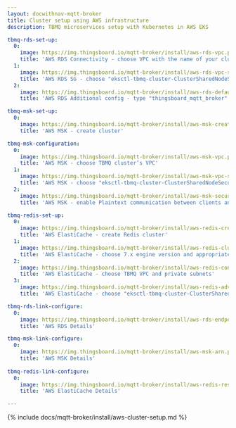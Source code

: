 ```yaml
---
layout: docwithnav-mqtt-broker
title: Cluster setup using AWS infrastructure
description: TBMQ microservices setup with Kubernetes in AWS EKS

tbmq-rds-set-up:
  0:
    image: https://img.thingsboard.io/mqtt-broker/install/aws-rds-vpc.png
    title: 'AWS RDS Connectivity - choose VPC with the name of your cluster'
  1:
    image: https://img.thingsboard.io/mqtt-broker/install/aws-rds-vpc-sg.png
    title: 'AWS RDS SG - choose "eksctl-tbmq-cluster-ClusterSharedNodeSecurityGroup-*" security group'
  2:
    image: https://img.thingsboard.io/mqtt-broker/install/aws-rds-default-database.png
    title: 'AWS RDS Additional config - type "thingsboard_mqtt_broker" for the initial database name'

tbmq-msk-set-up:
  0:
    image: https://img.thingsboard.io/mqtt-broker/install/aws-msk-creation.png
    title: 'AWS MSK - create cluster'

tbmq-msk-configuration:
  0:
    image: https://img.thingsboard.io/mqtt-broker/install/aws-msk-vpc.png
    title: 'AWS MSK - choose TBMQ cluster’s VPC'
  1:
    image: https://img.thingsboard.io/mqtt-broker/install/aws-msk-vpc-sg.png
    title: 'AWS MSK - choose "eksctl-tbmq-cluster-ClusterSharedNodeSecurityGroup-*" security group'
  2:
    image: https://img.thingsboard.io/mqtt-broker/install/aws-msk-security.png
    title: 'AWS MSK - enable Plaintext communication between clients and brokers'

tbmq-redis-set-up:
  0:
    image: https://img.thingsboard.io/mqtt-broker/install/aws-redis-create.png
    title: 'AWS ElastiCache - create Redis cluster'
  1:
    image: https://img.thingsboard.io/mqtt-broker/install/aws-redis-cluster-settings.png
    title: 'AWS ElastiCache - choose 7.x engine version and appropriate Node type'
  2:
    image: https://img.thingsboard.io/mqtt-broker/install/aws-redis-connectivity.png
    title: 'AWS ElastiCache - choose TBMQ VPC and private subnets'  
  3:
    image: https://img.thingsboard.io/mqtt-broker/install/aws-redis-advanced.png
    title: 'AWS ElastiCache - choose "eksctl-tbmq-cluster-ClusterSharedNodeSecurityGroup-*" security group'

tbmq-rds-link-configure:
  0:
    image: https://img.thingsboard.io/mqtt-broker/install/aws-rds-endpoint.png
    title: 'AWS RDS Details'

tbmq-msk-link-configure:
  0:
    image: https://img.thingsboard.io/mqtt-broker/install/aws-msk-arn.png
    title: 'AWS MSK Details'
    
tbmq-redis-link-configure:
  0:
    image: https://img.thingsboard.io/mqtt-broker/install/aws-redis-result.png
    title: 'AWS ElastiCache Details'

---
```


{% include docs/mqtt-broker/install/aws-cluster-setup.md %}
